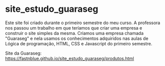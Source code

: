 # site_estudo_guaraseg

Este site foi criado durante o primeiro semestre do meu curso. A professora nos passou um trabalho em que teríamos que criar uma empresa e construir o site simples da mesma. Criamos uma empresa chamada "Guaraseg" e nela usamos os conhecimentos adquiridos nas aulas de Lógica de programação, HTML, CSS e Javascript do primeiro semestre. 

Site da Guaraseg: https://fastnblue.github.io/site_estudo_guaraseg/produtos.html

